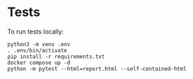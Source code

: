 # Tests

To run tests locally:

```
python3 -m venv .env
. .env/bin/activate
pip install -r requirements.txt
docker compose up -d
python -m pytest --html=report.html --self-contained-html
```
